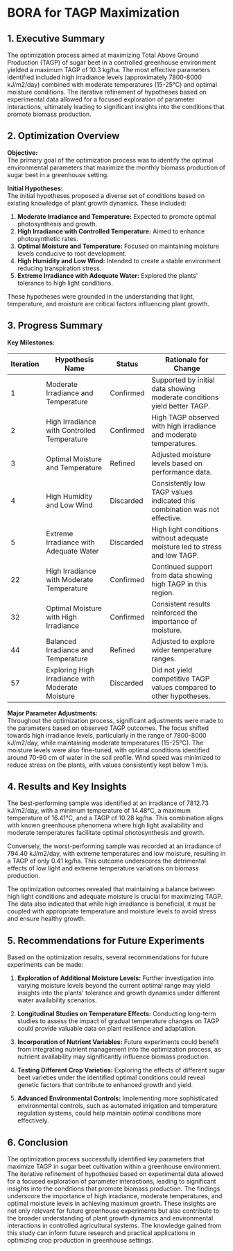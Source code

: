 # BORA for TAGP Maximization 

## 1. Executive Summary

The optimization process aimed at maximizing Total Above Ground Production (TAGP) of sugar beet in a controlled greenhouse environment yielded a maximum TAGP of 10.3 kg/ha. The most effective parameters identified included high irradiance levels (approximately 7800-8000 kJ/m2/day) combined with moderate temperatures (15-25°C) and optimal moisture conditions. The iterative refinement of hypotheses based on experimental data allowed for a focused exploration of parameter interactions, ultimately leading to significant insights into the conditions that promote biomass production.

## 2. Optimization Overview

**Objective:**  
The primary goal of the optimization process was to identify the optimal environmental parameters that maximize the monthly biomass production of sugar beet in a greenhouse setting.

**Initial Hypotheses:**  
The initial hypotheses proposed a diverse set of conditions based on existing knowledge of plant growth dynamics. These included:

1. **Moderate Irradiance and Temperature:** Expected to promote optimal photosynthesis and growth.
2. **High Irradiance with Controlled Temperature:** Aimed to enhance photosynthetic rates.
3. **Optimal Moisture and Temperature:** Focused on maintaining moisture levels conducive to root development.
4. **High Humidity and Low Wind:** Intended to create a stable environment reducing transpiration stress.
5. **Extreme Irradiance with Adequate Water:** Explored the plants' tolerance to high light conditions.

These hypotheses were grounded in the understanding that light, temperature, and moisture are critical factors influencing plant growth.

## 3. Progress Summary

**Key Milestones:**

| Iteration | Hypothesis Name                             | Status         | Rationale for Change                                      |
|-----------|---------------------------------------------|----------------|----------------------------------------------------------|
| 1         | Moderate Irradiance and Temperature         | Confirmed      | Supported by initial data showing moderate conditions yield better TAGP. |
| 2         | High Irradiance with Controlled Temperature  | Confirmed      | High TAGP observed with high irradiance and moderate temperatures. |
| 3         | Optimal Moisture and Temperature            | Refined        | Adjusted moisture levels based on performance data.      |
| 4         | High Humidity and Low Wind                  | Discarded      | Consistently low TAGP values indicated this combination was not effective. |
| 5         | Extreme Irradiance with Adequate Water     | Discarded      | High light conditions without adequate moisture led to stress and low TAGP. |
| 22        | High Irradiance with Moderate Temperature    | Confirmed      | Continued support from data showing high TAGP in this region. |
| 32        | Optimal Moisture with High Irradiance       | Confirmed      | Consistent results reinforced the importance of moisture. |
| 44        | Balanced Irradiance and Temperature          | Refined        | Adjusted to explore wider temperature ranges.            |
| 57        | Exploring High Irradiance with Moderate Moisture | Discarded      | Did not yield competitive TAGP values compared to other hypotheses. |

**Major Parameter Adjustments:**  
Throughout the optimization process, significant adjustments were made to the parameters based on observed TAGP outcomes. The focus shifted towards high irradiance levels, particularly in the range of 7800-8000 kJ/m2/day, while maintaining moderate temperatures (15-25°C). The moisture levels were also fine-tuned, with optimal conditions identified around 70-90 cm of water in the soil profile. Wind speed was minimized to reduce stress on the plants, with values consistently kept below 1 m/s.

## 4. Results and Key Insights

The best-performing sample was identified at an irradiance of 7812.73 kJ/m2/day, with a minimum temperature of 14.48°C, a maximum temperature of 16.41°C, and a TAGP of 10.28 kg/ha. This combination aligns with known greenhouse phenomena where high light availability and moderate temperatures facilitate optimal photosynthesis and growth.

Conversely, the worst-performing sample was recorded at an irradiance of 794.40 kJ/m2/day, with extreme temperatures and low moisture, resulting in a TAGP of only 0.41 kg/ha. This outcome underscores the detrimental effects of low light and extreme temperature variations on biomass production.

The optimization outcomes revealed that maintaining a balance between high light conditions and adequate moisture is crucial for maximizing TAGP. The data also indicated that while high irradiance is beneficial, it must be coupled with appropriate temperature and moisture levels to avoid stress and ensure healthy growth.

## 5. Recommendations for Future Experiments

Based on the optimization results, several recommendations for future experiments can be made:

1. **Exploration of Additional Moisture Levels:** Further investigation into varying moisture levels beyond the current optimal range may yield insights into the plants' tolerance and growth dynamics under different water availability scenarios.
   
2. **Longitudinal Studies on Temperature Effects:** Conducting long-term studies to assess the impact of gradual temperature changes on TAGP could provide valuable data on plant resilience and adaptation.

3. **Incorporation of Nutrient Variables:** Future experiments could benefit from integrating nutrient management into the optimization process, as nutrient availability may significantly influence biomass production.

4. **Testing Different Crop Varieties:** Exploring the effects of different sugar beet varieties under the identified optimal conditions could reveal genetic factors that contribute to enhanced growth and yield.

5. **Advanced Environmental Controls:** Implementing more sophisticated environmental controls, such as automated irrigation and temperature regulation systems, could help maintain optimal conditions more effectively.

## 6. Conclusion

The optimization process successfully identified key parameters that maximize TAGP in sugar beet cultivation within a greenhouse environment. The iterative refinement of hypotheses based on experimental data allowed for a focused exploration of parameter interactions, leading to significant insights into the conditions that promote biomass production. The findings underscore the importance of high irradiance, moderate temperatures, and optimal moisture levels in achieving maximum growth. These insights are not only relevant for future greenhouse experiments but also contribute to the broader understanding of plant growth dynamics and environmental interactions in controlled agricultural systems. The knowledge gained from this study can inform future research and practical applications in optimizing crop production in greenhouse settings.